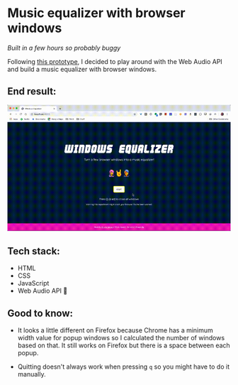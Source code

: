# Music equalizer with browser windows

*Built in a few hours so probably buggy*

Following [this prototype](https://flappy-windows.netlify.com), I decided to play around with the Web Audio API and build a music equalizer with browser windows.

## End result:

![Demo](demo.gif)

## Tech stack:

* HTML
* CSS
* JavaScript
* Web Audio API 🎉

## Good to know:

* It looks a little different on Firefox because Chrome has a minimum width value for popup windows so I calculated the number of windows based on that. It still works on Firefox but there is a space between each popup.

* Quitting doesn't always work when pressing `q` so you might have to do it manually.
